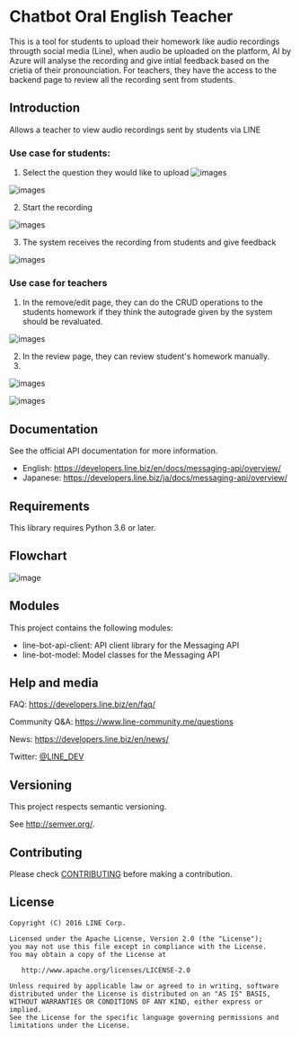 # Chatbot Oral English Teacher

This is a tool for students to upload their homework like audio recordings througth social media (Line), when audio be uploaded on the platform, AI by Azure will analyse the recording and give intial feedback based on the crietia of their pronounciation. For teachers, they have the access to the backend page to review all the recording sent from students.


## Introduction

Allows a teacher to view audio recordings sent by students via LINE

### Use case for students:

1. Select the question they would like to upload
![images](https://github.com/andy0427s/linebotTeacher/blob/main/imgs/Picture1.png)

![images](https://github.com/andy0427s/linebotTeacher/blob/main/imgs/Picture2.png)

2. Start the recording

![images](https://github.com/andy0427s/linebotTeacher/blob/main/imgs/Picture3.png)

3. The system receives the recording from students and give feedback

![images](https://github.com/andy0427s/linebotTeacher/blob/main/imgs/Picture4.png)

### Use case for teachers

1. In the remove/edit page, they can do the CRUD operations to the students homework if they think the autograde given by the system should be revaluated.

![images](https://github.com/andy0427s/linebotTeacher/blob/main/imgs/Picture5.png)

2. In the review page, they can review student's homework manually.
3. 
![images](https://github.com/andy0427s/linebotTeacher/blob/main/imgs/Picture6.png)

![images](https://github.com/andy0427s/linebotTeacher/blob/main/imgs/Picture7.png)

## Documentation

See the official API documentation for more information.

- English: https://developers.line.biz/en/docs/messaging-api/overview/
- Japanese: https://developers.line.biz/ja/docs/messaging-api/overview/


## Requirements

This library requires Python 3.6 or later.


## Flowchart

![image](https://github.com/andy0427s/linebotTeacher/blob/main/imgs/Screen%20Shot%202022-10-09%20at%203.52.30%20PM.png)


## Modules

This project contains the following modules:

 * line-bot-api-client: API client library for the Messaging API
 * line-bot-model: Model classes for the Messaging API



## Help and media
FAQ: https://developers.line.biz/en/faq/

Community Q&A: https://www.line-community.me/questions

News: https://developers.line.biz/en/news/

Twitter: [@LINE_DEV](https://twitter.com/LINE_DEV)


## Versioning

This project respects semantic versioning.

See http://semver.org/.


## Contributing

Please check [CONTRIBUTING](CONTRIBUTING.md) before making a contribution.


## License

    Copyright (C) 2016 LINE Corp.

    Licensed under the Apache License, Version 2.0 (the "License");
    you may not use this file except in compliance with the License.
    You may obtain a copy of the License at

       http://www.apache.org/licenses/LICENSE-2.0

    Unless required by applicable law or agreed to in writing, software
    distributed under the License is distributed on an "AS IS" BASIS,
    WITHOUT WARRANTIES OR CONDITIONS OF ANY KIND, either express or implied.
    See the License for the specific language governing permissions and
    limitations under the License.
